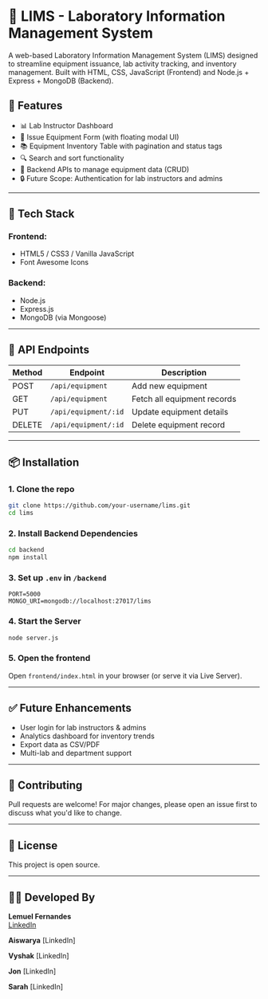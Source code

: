# 🧪 LIMS - Laboratory Information Management System

A web-based Laboratory Information Management System (LIMS) designed to streamline equipment issuance, lab activity tracking, and inventory management. Built with HTML, CSS, JavaScript (Frontend) and Node.js + Express + MongoDB (Backend).

## 🔧 Features

- 📊 Lab Instructor Dashboard  
- 🧾 Issue Equipment Form (with floating modal UI)  
- 📚 Equipment Inventory Table with pagination and status tags  
- 🔍 Search and sort functionality  
- 🧠 Backend APIs to manage equipment data (CRUD)  
- 🔒 Future Scope: Authentication for lab instructors and admins  

---

## 🚀 Tech Stack

### Frontend:
- HTML5 / CSS3 / Vanilla JavaScript  
- Font Awesome Icons  

### Backend:
- Node.js  
- Express.js  
- MongoDB (via Mongoose)  

---


## 🔌 API Endpoints

| Method | Endpoint              | Description                 |
|--------|-----------------------|-----------------------------|
| POST   | `/api/equipment`      | Add new equipment           |
| GET    | `/api/equipment`      | Fetch all equipment records |
| PUT    | `/api/equipment/:id`  | Update equipment details    |
| DELETE | `/api/equipment/:id`  | Delete equipment record     |

---

## 📦 Installation

### 1. Clone the repo
```bash
git clone https://github.com/your-username/lims.git
cd lims
```

### 2. Install Backend Dependencies
```bash
cd backend
npm install
```

### 3. Set up `.env` in `/backend`
```env
PORT=5000
MONGO_URI=mongodb://localhost:27017/lims
```

### 4. Start the Server
```bash
node server.js
```

### 5. Open the frontend
Open `frontend/index.html` in your browser (or serve it via Live Server).

---

## ✅ Future Enhancements

- User login for lab instructors & admins  
- Analytics dashboard for inventory trends  
- Export data as CSV/PDF  
- Multi-lab and department support  

---

## 🙌 Contributing

Pull requests are welcome! For major changes, please open an issue first to discuss what you'd like to change.

---

## 📄 License

This project is open source.

---

## 👨‍💻 Developed By

**Lemuel Fernandes**  
[LinkedIn](https://www.linkedin.com/in/lemuel-fernandes)

**Aiswarya**
[LinkedIn]

**Vyshak**
[LinkedIn]

**Jon**
[LinkedIn]

**Sarah**
[LinkedIn]
